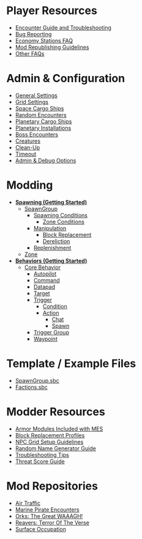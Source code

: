 # Player Resources
  * [Encounter Guide and Troubleshooting](https://github.com/MeridiusIX/Modular-Encounters-Systems/wiki/FAQ-and-Resources:-Encounter-Guide-and-Troubleshooting)
  * [Bug Reporting](https://github.com/MeridiusIX/Modular-Encounters-Systems/wiki/Bugs,-Issues,-or-Crashes)
  * [Economy Stations FAQ](https://github.com/MeridiusIX/Modular-Encounters-Systems/wiki/FAQ-and-Resources:-Economy-Stations-FAQ)  
  * [Mod Republishing Guidelines]()
  * [Other FAQs]()

# Admin & Configuration
  * [General Settings](https://github.com/MeridiusIX/Modular-Encounters-Systems/wiki/Admin-&-Configuration:-General-Settings)
  * [Grid Settings](https://github.com/MeridiusIX/Modular-Encounters-Systems/wiki/Admin-&-Configuration:-Grid-Settings)
  * [Space Cargo Ships](https://github.com/MeridiusIX/Modular-Encounters-Systems/wiki/Admin-&-Configuration:-Space-Cargo-Ships)
  * [Random Encounters](https://github.com/MeridiusIX/Modular-Encounters-Systems/wiki/Admin-&-Configuration:-Random-Encounters)
  * [Planetary Cargo Ships](https://github.com/MeridiusIX/Modular-Encounters-Systems/wiki/Admin-&-Configuration:-Planetary-Cargo-Ships)
  * [Planetary Installations](https://github.com/MeridiusIX/Modular-Encounters-Systems/wiki/Admin-&-Configuration:-Planetary-Installations)
  * [Boss Encounters](https://github.com/MeridiusIX/Modular-Encounters-Systems/wiki/Admin-&-Configuration:-Boss-Encounters)
  * [Creatures](https://github.com/MeridiusIX/Modular-Encounters-Systems/wiki/Admin-&-Configuration:-Creatures)
  * [Clean-Up](https://github.com/MeridiusIX/Modular-Encounters-Systems/wiki/Admin-&-Configuration:-Clean-Up)
  * [Timeout](https://github.com/MeridiusIX/Modular-Encounters-Systems/wiki/Admin-&-Configuration:-Timeout)
  * [Admin & Debug Options](https://github.com/MeridiusIX/Modular-Encounters-Systems/wiki/Admin-&-Configuration:-Admin-&-Debug-Options)

# Modding
  * [**Spawning (Getting Started)**]()
    * [SpawnGroup](https://github.com/MeridiusIX/Modular-Encounters-Systems/wiki/SpawnGroup)
      * [Spawning Conditions](https://github.com/MeridiusIX/Modular-Encounters-Systems/wiki/Spawn-Conditions)
        * [Zone Conditions](https://github.com/MeridiusIX/Modular-Encounters-Systems/wiki/Zone-Conditions-Profile)
      * [Manipulation](https://github.com/MeridiusIX/Modular-Encounters-Systems/wiki/Manipulation)
        * [Block Replacement]()
        * [Dereliction]()
      * [Replenishment]()
    * [Zone](https://github.com/MeridiusIX/Modular-Encounters-Systems/wiki/Zone-Profile)
  * [**Behaviors (Getting Started)**](https://github.com/MeridiusIX/Modular-Encounters-Systems/wiki/Behaviors:-Getting-Started)
    * [Core Behavior](https://github.com/MeridiusIX/Modular-Encounters-Systems/wiki/Core-Behavior)
      * [Autopilot]()
      * [Command]()
      * [Datapad]()
      * [Target]()
      * [Trigger]()
        * [Condition]()
        * [Action]()
          * [Chat]()
          * [Spawn]()
      * [Trigger Group]()
      * [Waypoint]()

# Template / Example Files
  * [SpawnGroup.sbc](https://gist.github.com/MeridiusIX/1ae743505ec489d31e6ac17edf16e5e0?ts=2)
  * [Factions.sbc](https://gist.github.com/MeridiusIX/cd9b4decb58dea335290a05b728a7276?ts=2)	

# Modder Resources
  * [Armor Modules Included with MES](https://github.com/MeridiusIX/Modular-Encounters-Systems/wiki/Armor-Modules)  
  * [Block Replacement Profiles](https://gist.github.com/MeridiusIX/415b45b53174c608c6486ce06bb58e2c)
  * [NPC Grid Setup Guidelines](https://github.com/MeridiusIX/Modular-Encounters-Systems/wiki/Modding:-Tutorial-&-Guidelines:-NPC-Grid-Setup-Guidelines)
  * [Random Name Generator Guide](https://gist.github.com/MeridiusIX/8888bbc06a623cac90f8362dd948033c)
  * [Troubleshooting Tips](https://github.com/MeridiusIX/Modular-Encounters-Systems/wiki/Troubleshooting-Tips)
  * [Threat Score Guide](https://gist.github.com/MeridiusIX/52fbf5679e67107a8cf37706205b5812)

# Mod Repositories 
  * [Air Traffic](https://github.com/MeridiusIX/Air-Traffic)  
  * [Marine Pirate Encounters](https://github.com/MeridiusIX/Marine-Pirate-Encounters)
  * [Orks: The Great WAAAGH!](https://github.com/MeridiusIX/Orks-The-Great-WAAAGH)
  * [Reavers: Terror Of The Verse](https://github.com/MeridiusIX/Reavers-Terror-of-the-Verse)  
  * [Surface Occupation](https://github.com/MeridiusIX/Surface-Occupation)  

